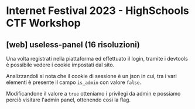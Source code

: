 # Internet Festival 2023 - HighSchools CTF Workshop

## [web] useless-panel (16 risoluzioni)

Una volta registrati nella piattaforma ed effettuato il login, tramite i devtools è possibile vedere i cookie impostati dal sito.

Analizzandoli si nota che il cookie di sessione è un json in cui, tra i vari elementi è presente il campo `is_admin` con valore `false`.

Modificandone il valore a `true` otteniamo i privilegi da admin e possiamo perciò visitare l'admin panel, ottenendo così la flag.
